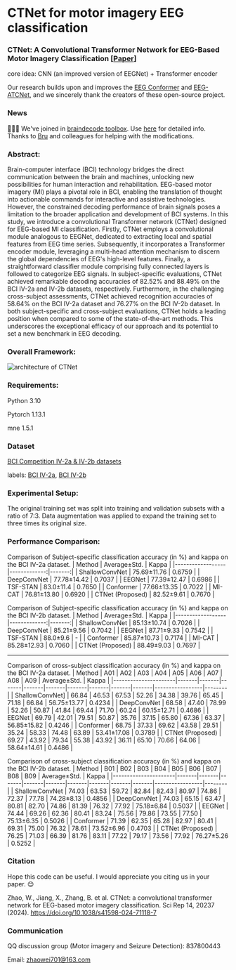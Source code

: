 # CTNet for motor imagery EEG classification
### CTNet: A Convolutional Transformer Network for EEG-Based Motor Imagery Classification [[Paper](https://www.nature.com/articles/s41598-024-71118-7)]
core idea: CNN (an improved version of EEGNet) + Transformer encoder 

Our research builds upon and improves the [EEG Conformer](https://github.com/eeyhsong/EEG-Conformer) and [EEG-ATCNet](https://github.com/Altaheri/EEG-ATCNet), and we sincerely thank the creators of these open-source project.

### News
🎉🎉🎉 We've joined in [braindecode toolbox](https://github.com/braindecode/braindecode/). Use [here](https://github.com/braindecode/braindecode/blob/master/braindecode/models/ctnet.py) for detailed info.
Thanks to [Bru](https://github.com/bruAristimunha) and colleagues for helping with the modifications.

### Abstract:
Brain-computer interface (BCI) technology bridges the direct communication between the brain and machines, unlocking new possibilities for human interaction and rehabilitation. EEG-based motor imagery (MI) plays a pivotal role in BCI, enabling the translation of thought into actionable commands for interactive and assistive technologies. However, the constrained decoding performance of brain signals poses a limitation to the broader application and development of BCI systems. In this study, we introduce a convolutional Transformer network (CTNet) designed for EEG-based MI classification. Firstly, CTNet employs a convolutional module analogous to EEGNet, dedicated to extracting local and spatial features from EEG time series. Subsequently, it incorporates a Transformer encoder module, leveraging a multi-head attention mechanism to discern the global dependencies of EEG's high-level features. Finally, a straightforward classifier module comprising fully connected layers is followed to categorize EEG signals. In subject-specific evaluations, CTNet achieved remarkable decoding accuracies of 82.52% and 88.49% on the BCI IV-2a and IV-2b datasets, respectively. Furthermore, in the challenging cross-subject assessments, CTNet achieved recognition accuracies of 58.64% on the BCI IV-2a dataset and 76.27% on the BCI IV-2b dataset. In both subject-specific and cross-subject evaluations, CTNet holds a leading position when compared to some of the state-of-the-art methods. This underscores the exceptional efficacy of our approach and its potential to set a new benchmark in EEG decoding.


### Overall Framework:
![architecture of CTNet](https://raw.githubusercontent.com/snailpt/CTNet/main/architecture.png)

### Requirements:
Python 3.10

Pytorch 1.13.1

mne 1.5.1

### Dataset
[BCI Competition IV-2a & IV-2b datasets](https://www.bbci.de/competition/iv/) 

labels: [BCI IV-2a](https://www.bbci.de/competition/iv/results/ds2a/true_labels.zip), [BCI IV-2b](https://www.bbci.de/competition/iv/results/ds2b/true_labels.zip)


### Experimental Setup: 
The original training set was split into training and validation subsets with a ratio of 7:3. Data augmentation was applied to expand the training set to three times its original size.


### Performance Comparison:

Comparison of Subject-specific classification accuracy (in %) and kappa on the BCI IV-2a dataset.
| Method           | Average±Std. | Kappa  |
|------------------|-------------:|-------:|
| ShallowConvNet   | 75.69±11.76  | 0.6759 |
| DeepConvNet      | 77.78±14.42  | 0.7037 |
| EEGNet           | 77.39±12.47  | 0.6986 |
| TSF-STAN         | 83.0±11.4    | 0.7650 |
| Conformer        | 77.66±13.35  | 0.7022 |
| MI-CAT           | 76.81±13.80  | 0.6920 |
| CTNet (Proposed) | 82.52±9.61   | 0.7670 |

Comparison of Subject-specific classification accuracy (in %) and kappa on the BCI IV-2b dataset.
| Method           | Average±Std. | Kappa  |
|------------------|-------------:|-------:|
| ShallowConvNet   | 85.13±10.74  | 0.7026 |
| DeepConvNet      | 85.21±9.56   | 0.7042 |
| EEGNet           | 87.71±9.33   | 0.7542 |
| TSF-STAN         | 88.0±9.6     |   -    |
| Conformer        | 85.87±10.73  | 0.7174 |
| MI-CAT           | 85.28±12.93  | 0.7060 |
| CTNet (Proposed) | 88.49±9.03   | 0.7697 |
<hr>


Comparison of cross-subject classification accuracy (in %) and kappa on the BCI IV-2a dataset.
| Method               | A01   | A02   | A03   | A04   | A05   | A06   | A07   | A08   | A09   | Average±Std.    | Kappa  |
|----------------------|-------|-------|-------|-------|-------|-------|-------|-------|-------|-----------------|--------|
| ShallowConvNet]  | 66.84 | 46.53 | 67.53 | 52.26 | 34.38 | 39.76 | 65.45 | 71.18 | 66.84 | 56.75±13.77     | 0.4234 |
| DeepConvNet     | 68.58 | 47.40 | 78.99 | 52.26 | 50.87 | 41.84 | 69.44 | 71.70 | 60.24 | 60.15±12.71     | 0.4686 |
| EEGNet          | 69.79 | 42.01 | 79.51 | 50.87 | 35.76 | 37.15 | 65.80 | 67.36 | 63.37 | 56.85±15.82     | 0.4246 |
| Conformer       | 68.75 | 37.33 | 69.62 | 43.58 | 29.51 | 35.24 | 58.33 | 74.48 | 63.89 | 53.41±17.08     | 0.3789 |
| CTNet (Proposed)     | 69.27 | 43.92 | 79.34 | 55.38 | 43.92 | 36.11 | 65.10 | 70.66 | 64.06 | 58.64±14.61     | 0.4486 |


Comparison of cross-subject classification accuracy (in %) and kappa on the BCI IV-2b dataset.
| Method               | B01   | B02   | B03   | B04   | B05   | B06   | B07   | B08   | B09   | Average±Std.    | Kappa  |
|----------------------|-------|-------|-------|-------|-------|-------|-------|-------|-------|-----------------|--------|
| ShallowConvNet  | 74.03 | 63.53 | 59.72 | 82.84 | 82.43 | 80.97 | 74.86 | 72.37 | 77.78 | 74.28±8.13      | 0.4856 |
| DeepConvNet     | 74.03 | 65.15 | 63.47 | 80.81 | 82.70 | 74.86 | 81.39 | 76.32 | 77.92 | 75.18±6.84      | 0.5037 |
| EEGNet          | 74.44 | 69.26 | 62.36 | 80.41 | 83.24 | 75.56 | 79.86 | 73.55 | 77.50 | 75.13±6.35      | 0.5026 |
| Conformer       | 71.39 | 62.35 | 65.28 | 82.97 | 80.41 | 69.31 | 75.00 | 76.32 | 78.61 | 73.52±6.96      | 0.4703 |
| CTNet (Proposed)     | 76.25 | 71.03 | 66.39 | 81.76 | 83.11 | 77.22 | 79.17 | 73.56 | 77.92 | 76.27±5.26      | 0.5252 |


### Citation
Hope this code can be useful. I would appreciate you citing us in your paper. 😊

Zhao, W., Jiang, X., Zhang, B. et al. CTNet: a convolutional transformer network for EEG-based motor imagery classification. Sci Rep 14, 20237 (2024). https://doi.org/10.1038/s41598-024-71118-7

### Communication
QQ discussion group (Motor imagery and Seizure Detection): 837800443

Email: zhaowei701@163.com
